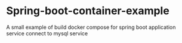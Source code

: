 # Spring-boot-container-example
A small example of build docker compose for spring boot application service connect to mysql service
